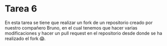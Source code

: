 # Tarea 6

En esta tarea se tiene que realizar un fork de un repositorio creado por nuestro compañero Bruno, en el cual tenemos que hacer varias modificaciones y hacer un pull request en el repositorio desde donde se ha realizado el fork 😱.
